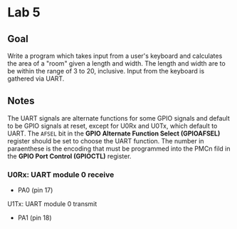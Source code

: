 # Lab 5

## Goal
Write a program which takes input from a user's keyboard and calculates the area
of a "room" given a length and width. The length and width are to be within the
range of 3 to 20, inclusive. Input from the keyboard is gathered via UART.

## Notes
The UART signals are alternate functions for some GPIO signals and default to be
GPIO signals at reset, except for U0Rx and U0Tx, which default to UART. The
`AFSEL` bit in the **GPIO Alternate Function Select (GPIOAFSEL)** register
should be set to choose the UART function. The number in paraenthese is the
encoding that must be programmed into the PMCn fild in the **GPIO Port Control
(GPIOCTL)** register.

### U0Rx: UART module 0 receive
- PA0 (pin 17)


U1Tx: UART module 0 transmit
- PA1 (pin 18)

